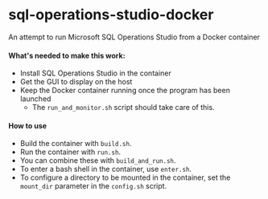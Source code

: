 # sql-operations-studio-docker
An attempt to run Microsoft SQL Operations Studio from a Docker container

#### What's needed to make this work:
- Install SQL Operations Studio in the container
- Get the GUI to display on the host
- Keep the Docker container running once the program has been launched
  - The `run_and_monitor.sh` script should take care of this.

#### How to use
- Build the container with `build.sh`.
- Run the container with `run.sh`.
- You can combine these with `build_and_run.sh`.
- To enter a bash shell in the container, use `enter.sh`.
- To configure a directory to be mounted in the container,
  set the `mount_dir` parameter in the `config.sh` script.
